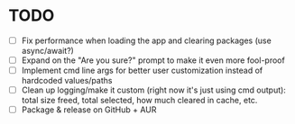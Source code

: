 # TODO

- [ ] Fix performance when loading the app and clearing packages (use async/await?)
- [ ] Expand on the "Are you sure?" prompt to make it even more fool-proof
- [ ] Implement cmd line args for better user customization instead of hardcoded values/paths 
- [ ] Clean up logging/make it custom (right now it's just using cmd output): total size freed, total selected, how much cleared in cache, etc.
- [ ] Package & release on GitHub + AUR
